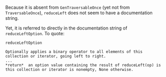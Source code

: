 Because it is absent from `GenTraversableOnce` (yet not from `TraversableOnce`), `reduceLeft` does not seem to have a documentation string.

Yet, it is referred to directly in the documentation string of `reduceLeftOption`. To quote:

`reduceLeftOption`
```
Optionally applies a binary operator to all elements of this collection or iterator, going left to right.
...
*return*  an option value containing the result of reduceLeft(op) is this collection or iterator is nonempty, None otherwise.
```
